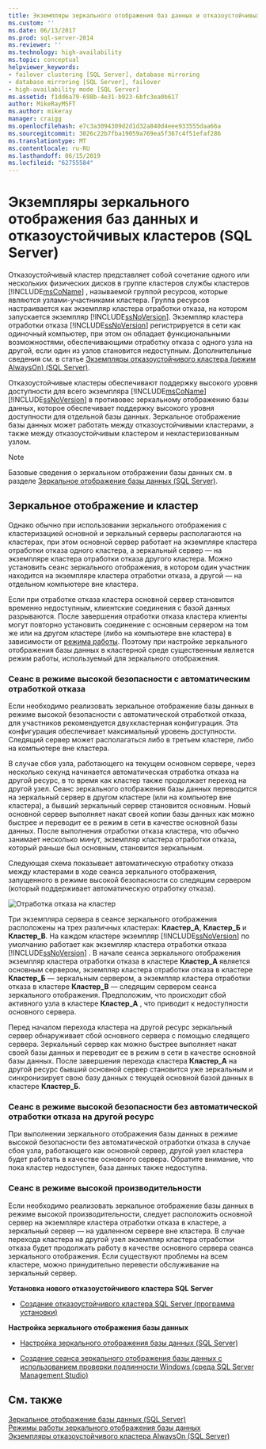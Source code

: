 ```yaml
---
title: Экземпляры зеркального отображения баз данных и отказоустойчивых кластеров (SQL Server) | Документы Майкрософт
ms.custom: ''
ms.date: 06/13/2017
ms.prod: sql-server-2014
ms.reviewer: ''
ms.technology: high-availability
ms.topic: conceptual
helpviewer_keywords:
- failover clustering [SQL Server], database mirroring
- database mirroring [SQL Server], failover
- high-availability mode [SQL Server]
ms.assetid: f1dd6a79-698b-4e31-b923-6bfc3ea0b617
author: MikeRayMSFT
ms.author: mikeray
manager: craigg
ms.openlocfilehash: e7c3a3094309d2d1d32a840d4eee933555daa66a
ms.sourcegitcommit: 3026c22b7fba19059a769ea5f367c4f51efaf286
ms.translationtype: MT
ms.contentlocale: ru-RU
ms.lasthandoff: 06/15/2019
ms.locfileid: "62755584"
---
```

# <a name="database-mirroring-and-sql-server-failover-cluster-instances"></a>Экземпляры зеркального отображения баз данных и отказоустойчивых кластеров (SQL Server)
  Отказоустойчивый кластер представляет собой сочетание одного или нескольких физических дисков в группе кластеров службы кластеров [!INCLUDE[msCoName](../../includes/msconame-md.md)] , называемой группой ресурсов, которые являются узлами-участниками кластера. Группа ресурсов настраивается как экземпляр кластера отработки отказа, на котором запускается экземпляр [!INCLUDE[ssNoVersion](../../includes/ssnoversion-md.md)]. Экземпляр кластера отработки отказа [!INCLUDE[ssNoVersion](../../includes/ssnoversion-md.md)] регистрируется в сети как одиночный компьютер, при этом он обладает функциональными возможностями, обеспечивающими отработку отказа с одного узла на другой, если один из узлов становится недоступным. Дополнительные сведения см. в статье [Экземпляры отказоустойчивого кластера (режим AlwaysOn) (SQL Server)](../../sql-server/failover-clusters/windows/always-on-failover-cluster-instances-sql-server.md).  
  
 Отказоустойчивые кластеры обеспечивают поддержку высокого уровня доступности для всего экземпляра [!INCLUDE[msCoName](../../includes/msconame-md.md)] [!INCLUDE[ssNoVersion](../../includes/ssnoversion-md.md)] в противовес зеркальному отображению базы данных, которое обеспечивает поддержку высокого уровня доступности для отдельной базы данных. Зеркальное отображение базы данных может работать между отказоустойчивыми кластерами, а также между отказоустойчивым кластером и некластеризованным узлом.  
  
> [!NOTE]  
>  Базовые сведения о зеркальном отображении базы данных см. в разделе [Зеркальное отображение базы данных (SQL Server)](database-mirroring-sql-server.md).  
  
## <a name="mirroring-and-clustering"></a>Зеркальное отображение и кластер  
 Однако обычно при использовании зеркального отображения с кластеризацией основной и зеркальный серверы располагаются на кластерах, при этом основной сервер работает на экземпляре кластера отработки отказа одного кластера, а зеркальный сервер — на экземпляре кластера отработки отказа другого кластера. Можно установить сеанс зеркального отображения, в котором один участник находится на экземпляре кластера отработки отказа, а другой — на отдельном компьютере вне кластера.  
  
 Если при отработке отказа кластера основной сервер становится временно недоступным, клиентские соединения с базой данных разрываются. После завершения отработки отказа кластера клиенты могут повторно установить соединение с основным сервером на том же или на другом кластере (либо на компьютере вне кластера) в зависимости от [режима работы](database-mirroring-operating-modes.md). Поэтому при настройке зеркального отображения базы данных в кластерной среде существенным является режим работы, используемый для зеркального отображения.  
  
### <a name="high-safety-mode-session-with-automatic-failover"></a>Сеанс в режиме высокой безопасности с автоматическим отработкой отказа  
 Если необходимо реализовать зеркальное отображение базы данных в режиме высокой безопасности с автоматической отработкой отказа, для участников рекомендуется двухкластерная конфигурация. Эта конфигурация обеспечивает максимальный уровень доступности. Следящий сервер может располагаться либо в третьем кластере, либо на компьютере вне кластера.  
  
 В случае сбоя узла, работающего на текущем основном сервере, через несколько секунд начинается автоматическая отработка отказа на другой ресурс, в то время как кластер также продолжает переход на другой узел. Сеанс зеркального отображения базы данных переводится на зеркальный сервер в другом кластере (или на компьютер вне кластера), а бывший зеркальный сервер становится основным. Новый основной сервер выполняет накат своей копии базы данных как можно быстрее и переводит ее в режим в сети в качестве основной базы данных. После выполнения отработки отказа кластера, что обычно занимает несколько минут, экземпляр кластера отработки отказа, который раньше был основным, становится зеркальным.  
  
 Следующая схема показывает автоматическую отработку отказа между кластерами в ходе сеанса зеркального отображения, запущенного в режиме высокой безопасности со следящим сервером (который поддерживает автоматическую отработку отказа).  
  
 ![Отработка отказа на кластер](../media/dbm-and-failover-clustering.gif "Отработка отказа на кластер")  
  
 Три экземпляра сервера в сеансе зеркального отображения расположены на трех различных кластерах: **Кластер_А**, **Кластер_Б** и **Кластер_В**. На каждом кластере экземпляр [!INCLUDE[ssNoVersion](../../includes/ssnoversion-md.md)] по умолчанию работает как экземпляр кластера отработки отказа [!INCLUDE[ssNoVersion](../../includes/ssnoversion-md.md)] . В начале сеанса зеркального отображения экземпляр кластера отработки отказа в кластере **Кластер_А** является основным сервером, экземпляр кластера отработки отказа в кластере **Кластер_Б** — зеркальным сервером, а экземпляр кластера отработки отказа в кластере **Кластер_В** — следящим сервером сеанса зеркального отображения. Предположим, что происходит сбой активного узла в кластере **Кластер_А** , что приводит к недоступности основного сервера.  
  
 Перед началом перехода кластера на другой ресурс зеркальный сервер обнаруживает сбой основного сервера с помощью следящего сервера. Зеркальный сервер как можно быстрее выполняет накат своей базы данных и переводит ее в режим в сети в качестве основной базы данных. После завершения перехода кластера **Кластер_А** на другой ресурс бывший основной сервер становится уже зеркальным и синхронизирует свою базу данных с текущей основной базой данных в кластере **Кластер_Б**.  
  
### <a name="high-safety-mode-session-without-automatic-failover"></a>Сеанс в режиме высокой безопасности без автоматической отработки отказа на другой ресурс  
 При выполнении зеркального отображения базы данных в режиме высокой безопасности без автоматической отработки отказа в случае сбоя узла, работающего как основной сервер, другой узел кластера будет работать в качестве основного сервера. Обратите внимание, что пока кластер недоступен, база данных также недоступна.  
  
### <a name="high-performance-mode-session"></a>Сеанс в режиме высокой производительности  
 Если необходимо реализовать зеркальное отображение базы данных в режиме высокой производительности, следует расположить основной сервер на экземпляре кластера отработки отказа в кластере, а зеркальный сервер — на удаленном сервере вне кластера. В случае перехода кластера на другой узел экземпляр кластера отработки отказа будет продолжать работу в качестве основного сервера сеанса зеркального отображения. Если существуют проблемы на всем кластере, можно принудительно перевести обслуживание на зеркальный сервер.  
  
 **Установка нового отказоустойчивого кластера SQL Server**  
  
-   [Создание отказоустойчивого кластера SQL Server (программа установки)](../../sql-server/failover-clusters/install/create-a-new-sql-server-failover-cluster-setup.md)  
  
 **Настройка зеркального отображения базы данных**  
  
-   [Настройка зеркального отображения базы данных (SQL Server)](setting-up-database-mirroring-sql-server.md)  
  
-   [Создание сеанса зеркального отображения базы данных с использованием проверки подлинности Windows (среда SQL Server Management Studio)](establish-database-mirroring-session-windows-authentication.md)  
  
## <a name="see-also"></a>См. также  
 [Зеркальное отображение базы данных (SQL Server)](database-mirroring-sql-server.md)   
 [Режимы работы зеркального отображения базы данных](database-mirroring-operating-modes.md)   
 [Экземпляры отказоустойчивого кластера AlwaysOn (SQL Server)](../../sql-server/failover-clusters/windows/always-on-failover-cluster-instances-sql-server.md) 
  
  

